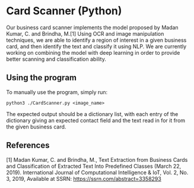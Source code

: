 # Card Scanner (Python)
Our business card scanner implements the model proposed by Madan Kumar, C. and Brindha, M.[1] Using OCR and image manipulation techniques, we are able to identify a region of interest in a given business card, and then identify the text and classify it using NLP. We are currently working on combining the model with deep learning in order to provide better scanning and classification ability.

## Using the program
To manually use the program, simply run:
```
python3 ./CardScanner.py <image_name>
```
The expected output should be a dictionary list, with each entry of the dictionary giving an expected contact field and the text read in for it from the given business card.

## References
[1] Madan Kumar, C. and Brindha, M., Text Extraction from Business Cards and Classification of Extracted Text Into Predefined Classes (March 22, 2019). International Journal of Computational Intelligence & IoT, Vol. 2, No. 3, 2019, Available at SSRN: https://ssrn.com/abstract=3358293

